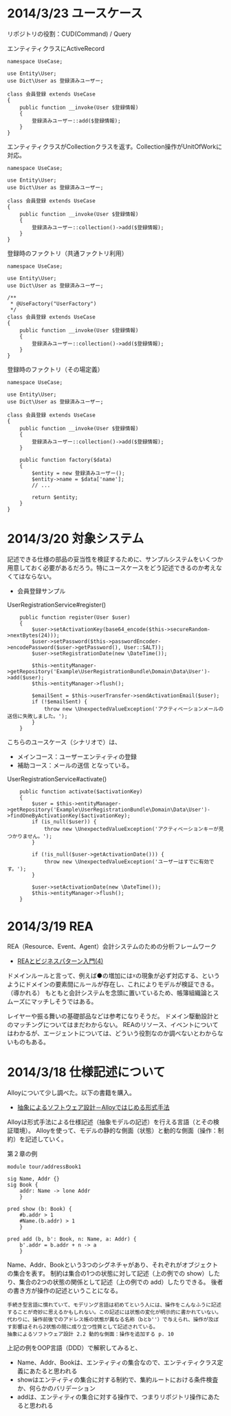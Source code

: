 # 2014/3/23 ユースケース

リポジトリの役割：CUD(Command) / Query

エンティティクラスにActiveRecord
```
namespace UseCase;

use Entity\User;
use Dict\User as 登録済みユーザー;

class 会員登録 extends UseCase
{
    public function __invoke(User $登録情報)
    {
        登録済みユーザー::add($登録情報);
    }
}

```

エンティティクラスがCollectionクラスを返す。Collection操作がUnitOfWorkに対応。
```
namespace UseCase;

use Entity\User;
use Dict\User as 登録済みユーザー;

class 会員登録 extends UseCase
{
    public function __invoke(User $登録情報)
    {
        登録済みユーザー::collection()->add($登録情報);
    }
}

```

登録時のファクトリ（共通ファクトリ利用）

```
namespace UseCase;

use Entity\User;
use Dict\User as 登録済みユーザー;

/**
 * @UseFactory("UserFactory")
 */
class 会員登録 extends UseCase
{
    public function __invoke(User $登録情報)
    {
        登録済みユーザー::collection()->add($登録情報);
    }
}

```

登録時のファクトリ（その場定義）

```
namespace UseCase;

use Entity\User;
use Dict\User as 登録済みユーザー;

class 会員登録 extends UseCase
{
    public function __invoke(User $登録情報)
    {
        登録済みユーザー::collection()->add($登録情報);
    }

    public function factory($data)
    {
        $entity = new 登録済みユーザー();
        $entity->name = $data['name'];
        // ...
        
        return $entity;
    }
}

```





# 2014/3/20 対象システム

記述できる仕様の部品の妥当性を検証するために、サンプルシステムをいくつか用意しておく必要があるだろう。特にユースケースをどう記述できるのか考えなくてはならない。

* 会員登録サンプル

UserRegistrationService#register()

```
    public function register(User $user)
    {
        $user->setActivationKey(base64_encode($this->secureRandom->nextBytes(24)));
        $user->setPassword($this->passwordEncoder->encodePassword($user->getPassword(), User::SALT));
        $user->setRegistrationDate(new \DateTime());

        $this->entityManager->getRepository('Example\UserRegistrationBundle\Domain\Data\User')->add($user);
        $this->entityManager->flush();

        $emailSent = $this->userTransfer->sendActivationEmail($user);
        if (!$emailSent) {
            throw new \UnexpectedValueException('アクティベーションメールの送信に失敗しました。');
        }
    }
```

こちらのユースケース（シナリオで）は、
* メインコース：ユーザーエンティティの登録
* 補助コース：メールの送信
となっている。




UserRegistrationService#activate()

```
    public function activate($activationKey)
    {
        $user = $this->entityManager->getRepository('Example\UserRegistrationBundle\Domain\Data\User')->findOneByActivationKey($activationKey);
        if (is_null($user)) {
            throw new \UnexpectedValueException('アクティベーションキーが見つかりません。');
        }

        if (!is_null($user->getActivationDate())) {
            throw new \UnexpectedValueException('ユーザーはすでに有効です。');
        }

        $user->setActivationDate(new \DateTime());
        $this->entityManager->flush();
    }
```




# 2014/3/19 REA

REA（Resource、Event、Agent）会計システムのための分析フレームワーク

* [REAとビジネスパターン入門(4)](http://itpro.nikkeibp.co.jp/article/Watcher/20070925/282886/)

ドメインルールと言って、例えば●の増加には☓の現象が必ず対応する、というようにドメインの要素間にルールが存在し、これによりモデルが検証できる。（導かれる）
もともと会計システムを念頭に置いているため、帳簿組織論とスムーズにマッチしそうではある。

レイヤーや振る舞いの基礎部品などは参考になりそうだ。
ドメイン駆動設計とのマッチングについてはまだわからない。
REAのリソース、イベントについてはわかるが、エージェントについては、どういう役割なのか調べないとわからないものもある。


# 2014/3/18 仕様記述について

Alloyについて少し調べた。以下の書籍を購入。

* [抽象によるソフトウェア設計－Alloyではじめる形式手法](http://www.amazon.co.jp/dp/4274068587)

Alloyは形式手法による仕様記述（抽象モデルの記述）を行える言語（とその検証環境）。
Alloyを使って、モデルの静的な側面（状態）と動的な側面（操作：制約）を記述していく。

第２章の例

```
module tour/addressBook1

sig Name, Addr {}
sig Book {
    addr: Name -> lone Addr
    }

pred show (b: Book) {
    #b.addr > 1
    #Name.(b.addr) > 1
    }

pred add (b, b': Book, n: Name, a: Addr) {
    b'.addr = b.addr + n -> a
    }
```

Name、Addr、Bookという3つのシグネチャがあり、それぞれがオブジェクトの集合を表す。
制約は集合の1つの状態に対して記述（上の例での show）したり、集合の2つの状態の関係として記述（上の例での add）したりできる。
後者の書き方が操作の記述ということになる。

    手続き型言語に慣れていて、モデリング言語は初めてという人には、操作をこんなふうに記述することが奇妙に思えるかもしれない。この記述には状態の変化が明示的に書かれていない。代わりに、操作前後でのアドレス帳の状態が異なる名称（bとb''）で与えられ、操作が及ぼす影響はそれら2状態の間に成り立つ性質として記述されている。
    抽象によるソフトウェア設計 2.2 動的な側面：操作を追加する p. 10

上記の例をOOP言語（DDD）で解釈してみると、

* Name、Addr、Bookは、エンティティの集合なので、エンティティクラス定義にあたると思われる
* showはエンティティの集合に対する制約で、集約ルートにおける条件検査か、何らかのバリデーション
* addは、エンティティの集合に対する操作で、つまりリポジトリ操作にあたると思われる



